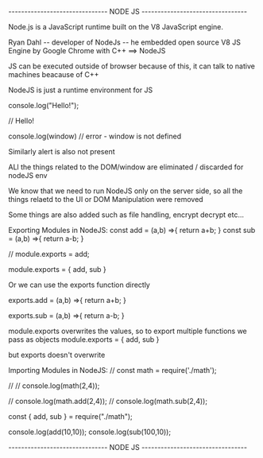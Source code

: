 ------------------------------- NODE JS ---------------------------------



Node.js is a JavaScript runtime built on the V8 JavaScript engine.

Ryan Dahl -- developer of NodeJs --  he embedded open source V8 JS Engine by Google Chrome with C++ ==> NodeJS

JS can be executed outside of browser because of this, it can talk to native machines beacause of C++


NodeJS is just a runtime environment for JS


console.log("Hello!");

// Hello!

console.log(window)
// error - window is not defined

Similarly alert is also not present

ALl the things related to the DOM/window are eliminated / discarded for nodeJS env

We know that we need to run NodeJS only on the server side, so all the things relaetd to the UI or DOM Manipulation were removed

Some things are also added such as file handling, encrypt decrypt etc...




Exporting Modules in NodeJS:
const add = (a,b) =>{
    return a+b;
}
const sub = (a,b) =>{
    return a-b;
}

// module.exports = add;

module.exports = {
    add, sub
}

Or we can use the exports function directly

exports.add = (a,b) =>{
    return a+b;
}

exports.sub = (a,b) =>{
    return a-b;
}


module.exports overwrites the values, so to export multiple functions we pass as objects
module.exports = {
    add, sub
}


but exports doesn't overwrite


Importing Modules in NodeJS:
// const math = require('./math');

// // console.log(math(2,4));


// console.log(math.add(2,4));
// console.log(math.sub(2,4));


const { add, sub } = require("./math");

console.log(add(10,10));
console.log(sub(100,10));




------------------------------- NODE JS ---------------------------------